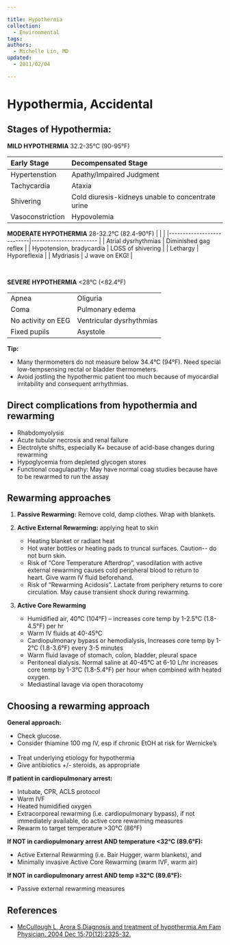 ```yaml
---

title: Hypothermia
collection:
  - Environmental
tags:
authors:
  - Michelle Lin, MD
updated:
  - 2011/02/04

---
```


# Hypothermia, Accidental

## Stages of Hypothermia:

**MILD HYPOTHERMIA** 32.2-35°C (90-95°F) 

| Early Stage      | Decompensated Stage                                |
| :-------------   | :-------------                                     |
| Hypertenstion    | Apathy/Impaired Judgment                           |
| Tachycardia      | Ataxia                                             |
| Shivering        | Cold diuresis-kidneys unable to concentrate urine  |
| Vasoconstriction | Hypovolemia                                        |


**MODERATE HYPOTHERMIA** 28-32.2°C (82.4-90°F)
|                           |                         |
|---------------------------|------------------------ |
| Atrial dysrhythmias       | Diminished gag reflex   |
| Hypotension, bradycardia  | LOSS of shivering       |
| Lethargy                  | Hyporeflexia            |
| Mydriasis                 | J wave on EKG!          |

[](https://d2p53dh3qxfm0x.cloudfront.net/uploads/img/1jx/5/m/920b06f8-6c2f-51d7-a568-926fb05392db/640.png) 

**SEVERE HYPOTHERMIA** &lt;28°C (&lt;82.4°F)

|                     |                           |
|---------------------|---------------------------|
| Apnea               | Oliguria                  |       
| Coma                | Pulmonary edema           |
| No activity on EEG  | Ventricular dysrhythmias  |
| Fixed pupils        | Asystole                  |

**Tip:**

-   Many thermometers do not measure below 34.4°C (94°F). Need special low-tempsensing rectal or bladder thermometers.
-   Avoid jostling the hypothermic patient too much because of myocardial irritability and consequent arrhythmias.

## Direct complications from hypothermia and rewarming

-   Rhabdomyolysis
-   Acute tubular necrosis and renal failure
-   Electrolyte shifts, especially K+ because of acid-base changes during rewarming
-   Hypoglycemia from depleted glycogen stores
-   Functional coagulapathy: May have normal coag studies because have to be rewarmed to run the assay

## Rewarming approaches

1.  **Passive Rewarming:** Remove cold, damp clothes. Wrap with blankets.
2.  **Active External Rewarming:** applying heat to skin
    -   Heating blanket or radiant heat
    -   Hot water bottles or heating pads to truncal surfaces. Caution-- do not burn skin.
    -   Risk of “Core Temperature Afterdrop”, vasodilation with active external rewarming causes cold peripheral blood to return to heart. Give warm IV fluid beforehand.
    -   Risk of “Rewarming Acidosis”. Lactate from periphery returns to core circulation. May cause transient shock during rewarming.

3.  **Active Core Rewarming**

    -   Humidified air, 40°C (104°F) – increases core temp by 1-2.5°C (1.8-4.5°F) per hr
    -   Warm IV fluids at 40-45°C
    -   Cardiopulmonary bypass or hemodialysis, Increases core temp by 1-2°C (1.8-3.6°F) every 3-5 minutes
    -   Warm fluid lavage of stomach, colon, bladder, pleural space
    -   Peritoneal dialysis. Normal saline at 40-45°C at 6-10 L/hr increases core temp by 1-3°C (1.8-5.4°F) per hour when combined with heated oxygen.
    -   Mediastinal lavage via open thoracotomy

## Choosing a rewarming approach

**General approach:**

-   Check glucose.    
-   Consider thiamine 100 mg IV, esp if chronic EtOH at risk for Wernicke’s    
-   Treat underlying etiology for hypothermia 
-   Give antibiotics +/- steroids, as appropriate   

**If patient in cardiopulmonary arrest:**

-   Intubate, CPR, ACLS protocol
-   Warm IVF
-   Heated humidified oxygen
-   Extracorporeal rewarming (i.e. cardiopulmonary bypass), if not immediately available, do active core rewarming measures
-   Rewarm to target temperature &gt;30°C (86°F)


**If NOT in cardiopulmonary arrest AND temperature &lt;32°C (89.6°F):**

-   Active External Rewarming (i.e. Bair Hugger, warm blankets), and
-   Minimally invasive Active Core Rewarming (warm IVF, warm air)


**If NOT in cardiopulmonary arrest AND temp ≥32°C (89.6°F):**

-   Passive external rewarming measures    

## References

-   [McCullough L, Arora S.Diagnosis and treatment of hypothermia.Am Fam Physician. 2004 Dec 15;70(12):2325-32.](http://www.ncbi.nlm.nih.gov/pubmed/?term=15617296)
